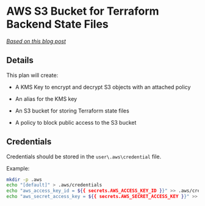 # AWS S3 Bucket for Terraform Backend State Files

_[Based on this blog post](https://wahlnetwork.com/2020/04/29/terraform-plans-modules-and-remote-state/)_

## Details

This plan will create:

* A KMS Key to encrypt and decrypt S3 objects with an attached policy

* An alias for the KMS key

* An S3 bucket for storing Terraform state files

* A policy to block public access to the S3 bucket

## Credentials

Credentials should be stored in the `user\.aws\credential` file.

Example:

```bash
mkdir -p .aws
echo "[default]" > .aws/credentials
echo "aws_access_key_id = ${{ secrets.AWS_ACCESS_KEY_ID }}" >> .aws/credentials
echo "aws_secret_access_key = ${{ secrets.AWS_SECRET_ACCESS_KEY }}" >> .aws/credentials
```